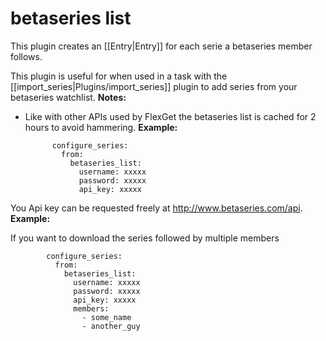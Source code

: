 # betaseries list

This plugin creates an [[Entry|Entry]] for each serie a betaseries member follows.

This plugin is useful for when used in a task with the [[import_series|Plugins/import_series]] plugin to add series from your betaseries watchlist.
**Notes:** 

* Like with other APIs used by FlexGet the betaseries list is cached for 2 hours to avoid hammering.
**Example:**


            configure_series:
              from:
                betaseries_list:
                  username: xxxxx
                  password: xxxxx
                  api_key: xxxxx


You Api key can be requested freely at http://www.betaseries.com/api.
**Example:**

If you want to download the series followed by multiple members


            configure_series:
              from:
                betaseries_list:
                  username: xxxxx
                  password: xxxxx
                  api_key: xxxxx
                  members:
                    - some_name
                    - another_guy            

